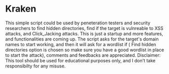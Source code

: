 # Kraken
This simple script could be used by peneteration testers and security researchers to find hidden directories, find if the target is vulnreable to XSS attacks, and Click_Jacking attacks. This is just a startup and more features, and functionalities are coming up. The script asks for the target's domain names to start working, and then it will ask for a wordlist if ( Find hidden directories option is chosen so make sure you have a good wordlist in place to start the attack), comments and feedbacks are appreciated.
Disclaimer: This tool should be used for educational purposes only, and I don't take responsibilty for any misuse.
